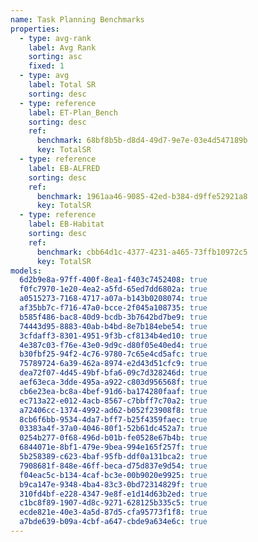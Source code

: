 ```yaml
---
name: Task Planning Benchmarks
properties:
  - type: avg-rank
    label: Avg Rank
    sorting: asc
    fixed: 1
  - type: avg
    label: Total SR
    sorting: desc
  - type: reference
    label: ET-Plan_Bench
    sorting: desc
    ref:
      benchmark: 68bf8b5b-d8d4-49d7-9e7e-03e4d547189b
      key: TotalSR
  - type: reference
    label: EB-ALFRED
    sorting: desc
    ref:
      benchmark: 1961aa46-9085-42ed-b384-d9ffe52921a8
      key: TotalSR
  - type: reference
    label: EB-Habitat
    sorting: desc
    ref:
      benchmark: cbb64d1c-4377-4231-a465-73ffb10972c5
      key: TotalSR
models:
  6d2b9e8a-97ff-400f-8ea1-f403c7452408: true
  f0fc7970-1e20-4ea2-a5fd-65ed7dd6802a: true
  a0515273-7168-4717-a07a-b143b0208074: true
  af35bb7c-f716-47a0-bcce-2f045a108735: true
  b585f486-bac8-40d9-bcdb-3b7642bd7be9: true
  74443d95-8883-40ab-b4bd-8e7b184ebe54: true
  3cfdaff3-8301-4951-9f3b-cf8134b4ed10: true
  4e387c03-f76e-43e0-9d9c-d80f05e40ed4: true
  b30fbf25-94f2-4c76-9780-7c65e4cd5afc: true
  75789724-6a39-462a-8974-e2d43d51cfc9: true
  dea72f07-4d45-49bf-bfa6-09c7d328246d: true
  aef63eca-3dde-495a-a922-c803d956568f: true
  cb6e23ea-bc8a-4bef-91d6-ba174280faaf: true
  ec713a22-e012-4acb-8567-c7bbff7c70a2: true
  a72406cc-1374-4992-ad62-b052f23908f8: true
  8cb6f6bb-9534-4da7-bff7-b25f4359faec: true
  03383a4f-37a0-4046-80f1-52b61dc452a7: true
  0254b277-0f68-496d-b01b-fe0528e67b4b: true
  6844071e-8bf1-479e-9bea-994e165f257f: true
  5b258389-c623-4baf-95fb-ddf0a131bca2: true
  7908681f-848e-46ff-beca-d75d837e9d54: true
  f04eac5c-b134-4caf-bc3e-00b9020e9925: true
  b9ca147e-9348-4ba4-83c3-0bd72314829f: true
  310fd4bf-e228-4347-9e8f-e1d14d63b2ed: true
  c1bc8f89-1907-4d8c-9271-628125b335c5: true
  ecde821e-40e3-4a5d-87d5-cfa95773f1f8: true
  a7bde639-b09a-4cbf-a647-cbde9a634e6c: true
---
```

